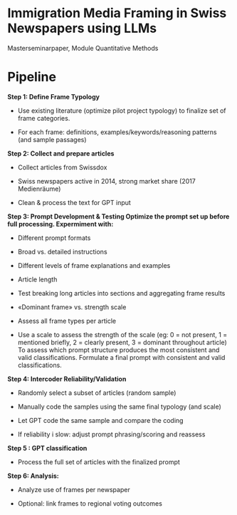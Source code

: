 # Immigration Media Framing in Swiss Newspapers using LLMs

Masterseminarpaper, Module Quantitative Methods


# Pipeline

**Step 1: Define Frame Typology**

-   Use existing literature (optimize pilot project typology) to
    finalize set of frame categories.

-    For each frame: definitions, examples/keywords/reasoning patterns
    (and sample passages)

**Step 2: Collect and prepare articles**

-   Collect articles from Swissdox

-   Swiss newspapers active in 2014, strong market share (2017
    Medienräume)

-   Clean & process the text for GPT input

**Step 3: Prompt Development & Testing Optimize the prompt set up before
full processing. Expermiment with:**

-   Different prompt formats

-   Broad vs. detailed instructions

-   Different levels of frame explanations and examples

-   Article length

-   Test breaking long articles into sections and aggregating frame
    results

-   «Dominant frame» vs. strength scale

-   Assess all frame types per article

-   Use a scale to assess the strength of the scale (eg: 0 = not
    present, 1 = mentioned briefly, 2 = clearly present, 3 = dominant
    throughout article) To assess which prompt structure produces the
    most consistent and valid classifications. Formulate a final prompt
    with consistent and valid classifications.

**Step 4: Intercoder Reliability/Validation**

-   Randomly select a subset of articles (random sample)

-   Manually code the samples using the same final typology (and scale)

-   Let GPT code the same sample and compare the coding

-   If reliability i slow: adjust prompt phrasing/scoring and reassess

**Step 5 : GPT classification**

-   Process the full set of articles with the finalized prompt

**Step 6: Analysis:**

-   Analyze use of frames per newspaper

-   Optional: link frames to regional voting outcomes
